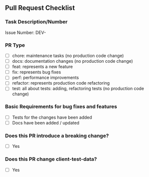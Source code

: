 <!-- Important! Please follow the guidelines for naming Pull Requests: https://docs.dasch.swiss/latest/developers/dsp/contribution/ -->

## Pull Request Checklist

### Task Description/Number

<!-- Please add either the issue number or, in case of unscheduled work, a short description of the task at hand -->

Issue Number: DEV-

### PR Type

- [ ] chore: maintenance tasks (no production code change)
- [ ] docs: documentation changes (no production code change)
- [ ] feat: represents a new feature
- [ ] fix: represents bug fixes
- [ ] perf: performance improvements
- [ ] refactor: represents production code refactoring
- [ ] test: all about tests: adding, refactoring tests (no production code change)

### Basic Requirements for bug fixes and features

- [ ] Tests for the changes have been added
- [ ] Docs have been added / updated

### Does this PR introduce a breaking change?

<!-- If this PR contains a breaking change, please describe the impact and migration path for existing applications below. -->

- [ ] Yes

### Does this PR change client-test-data?

- [ ] Yes
